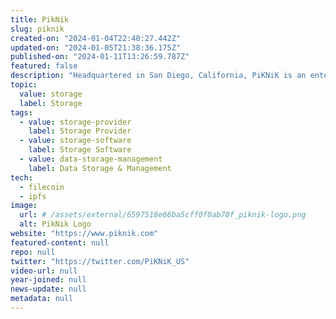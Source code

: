 ```yaml
---
title: PikNik
slug: piknik
created-on: "2024-01-04T22:40:27.442Z"
updated-on: "2024-01-05T21:38:36.175Z"
published-on: "2024-01-11T13:26:59.787Z"
featured: false
description: "Headquartered in San Diego, California, PiKNiK is an enterprise-grade decentralized storage provider that makes it easy for anyone to store and provide storage on the Filecoin network, without any technical knowledge required."
topic:
  value: storage
  label: Storage
tags:
  - value: storage-provider
    label: Storage Provider
  - value: storage-software
    label: Storage Software
  - value: data-storage-management
    label: Data Storage & Management
tech:
  - filecoin
  - ipfs
image:
  url: # /assets/external/6597518e66ba5cff0f0ab78f_piknik-logo.png
  alt: PikNik Logo
website: "https://www.piknik.com"
featured-content: null
repo: null
twitter: "https://twitter.com/PiKNiK_US"
video-url: null
year-joined: null
news-update: null
metadata: null
---
```

